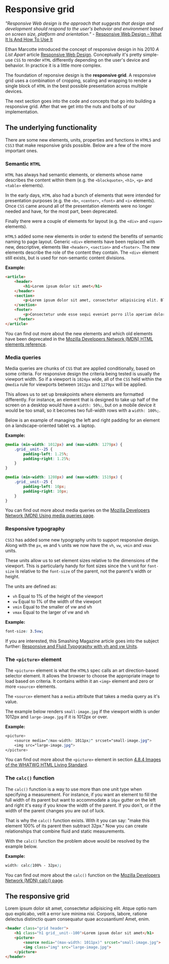 # Responsive grid
_"Responsive Web design is the approach that suggests that design and development should respond to the user's behavior and environment based on screen size, platform and orientation."_ - [Responsive Web Design – What It Is And How To Use It](https://www.smashingmagazine.com/2011/01/guidelines-for-responsive-web-design/)

Ethan Marcotte introduced the concept of responsive design in his 2010 _A List Apart_ article [Responsive Web Design](https://alistapart.com/article/responsive-web-design). Conceptually it's pretty simple-use `CSS` to render `HTML` differently depending on the user's device and behavior. In practice it is a little more complex.

The foundation of reponsive design is the __responsive grid__. A responsive grid uses a combination of cropping, scaling and wrapping to render a single block of `HTML` in the best possible presentation across multiple devices.

The next section goes into the code and concepts that go into building a responsive grid. After that we get into the nuts and bolts of our implementation.

## The underlying functionality
There are some new elements, units, properties and functions in `HTML5` and `CSS3` that make responsive grids possible. Below are a few of the more important ones.

### Semantic `HTML`
`HTML` has always had semantic elements, or elements whose name describes the content within them (e.g. the `<blockquote>`, `<h1>`, `<p>` and `<table>` elements).

In the early days, `HTML` also had a bunch of elements that were intended for presentation purposes (e.g. the `<b>`, `<center>`, `<font>` and `<i>` elements). Once `CSS` came around all of the presentation elements were no longer needed and have, for the most part, been deprecated.

Finally there were a couple of elements for layout (e.g. the `<div>` and `<span>` elements).

`HTML5` added some new elements in order to extend the benefits of semantic naming to page layout. Generic `<div>` elements have been replaced with new, descriptive, elements like `<header>`, `<section>` and `<footer>`. The new elements describe the role of the content they contain. The `<div>` element still exists, but is used for non-semantic content divisions.

__Example:__
```html
<article>
	<header>
		<h1>Lorem ipsum dolor sit amet</h1>
	</header>
	<section>
		<p>Lorem ipsum dolor sit amet, consectetur adipisicing elit. Blanditiis necessitatibus totam nemo.</p>
	</section>
	<footer>
		<p>Consectetur unde esse sequi eveniet porro illo aperiam dolorem laboriosam delectus.</p>
	</footer>
</article>
```

You can find out more about the new elements and which old elements have been deprecated in the [Mozilla Developers Network (MDN) HTML elements reference](https://developer.mozilla.org/en-US/docs/Web/HTML/Element).

### Media queries
Media queries are chunks of `CSS` that are applied conditionally, based on some criteria. For responsive design the criteria being tested is usually the viewport width. So if a viewport is `1024px` wide, all of the `CSS` held within the `@media` rule for viewports between `1012px` and `1279px` will be applied.

This allows us to set up breakpoints where elements are formatted differently. For instance, an element that is designed to take up half of the screen on a desktop would have a `width: 50%;`, but on a mobile device it would be too small, so it becomes two full-width rows with a `width: 100%;`.

Below is an example of managing the left and right padding for an element on a landscape-oriented tablet vs. a laptop.

__Example:__
```css 
@media (min-width: 1012px) and (max-width: 1279px) {
	.grid__unit--25 {
		padding-left: 1.25%;
		padding-right: 1.25%;
	}
}

@media (min-width: 1280px) and (max-width: 1519px) {
	.grid__unit--25 {
	    padding-left: 10px;
		padding-right: 10px;
	}
}
```

You can find out more about media queries on the [Mozilla Developers Network (MDN) Using media queries page](https://developer.mozilla.org/en-US/docs/Web/CSS/Media_Queries/Using_media_queries).

### Responsive typography
`CSS3` has added some new typography units to support responsive design. Along with the `px`, `em` and `%` units we now have the `vh`, `vw`, `vmin` and `vmax` units.

These units allow us to set element sizes relative to the dimensions of the viewport. This is particularly handy for font sizes since the `%` unit for `font-size` is relative to the `font-size` of the parent, not the parent's width or height.

The units are defined as:

+ `vh` Equal to 1% of the height of the viewport
+ `vw` Equal to 1% of the width of the viewport
+ `vmin` Equal to the smaller of vw and vh
+ `vmax` Equal to the larger of vw and vh

__Example:__
```css 
font-size: 3.5vw;
```

If you are interested, this Smashing Magazine article goes into the subject further: [Responsive and Fluid Typography with vh and vw Units](https://www.smashingmagazine.com/2016/05/fluid-typography/).

### The `<picture>` element
The `<picture>` element is what the `HTML5` spec calls an art direction-based selector element. It allows the browser to choose the appropriate image to load based on criteria. It contains within it an `<img>` element and zero or more `<source>` elements.

The `<source>` element has a `media` attribute that takes a media query as it's value.

The example below renders `small-image.jpg` if the viewport width is under 1012px and `large-image.jpg` if it is 1012px or over.

__Example:__
```css 
<picture>
	<source media="(max-width: 1011px)" srcset="small-image.jpg">
	<img src="large-image.jpg">
</picture>
```

You can find out more about the `<picture>` element in section [4.8.4 Images of the WHATWG HTML Living Standard](https://html.spec.whatwg.org/multipage/images.html#images).

### The `calc()` function
The `calc()` function is a way to use more than one unit type when specifying a measurement. For instance, if you want an element to fill the full width of its parent but want to accommodate a `16px` gutter on the left and right it's easy if you know the width of the parent. If you don't, or if the width of the parent changes you are out of luck.

That is why the `calc()` function exists. With it you can say: "make this element 100% of its parent then subtract 32px." Now you can create relationships that combine fluid and static measurements.

With the `calc()` function the problem above would be resolved by the example below.

__Example:__
```css 
width: calc(100% - 32px);
```

You can find out more about the `calc()` function on the [Mozilla Developers Network (MDN) calc() page](https://developer.mozilla.org/en-US/docs/Web/CSS/calc).

## The responsive grid
Lorem ipsum dolor sit amet, consectetur adipisicing elit. Atque optio nam quo explicabo, velit a error iure minima nisi. Corporis, labore, ratione delectus distinctio quam consequatur quae accusantium! Amet, enim.

```html
<header class="grid header">
	<h1 class="h1 grid__unit--100">Lorem ipsum dolor sit amet</h1>
	<picture>
	    <source media="(max-width: 1011px)" srcset="small-image.jpg">
		<img class="img" src="large-image.jpg">
	</picture>
</header>
```